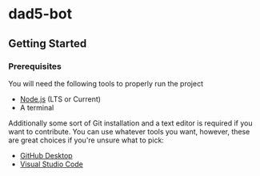# dad5-bot
## Getting Started
### Prerequisites
You will need the following tools to properly run the project
- [Node.js](https://nodejs.org/en/) (LTS or Current)
- A terminal

Additionally some sort of Git installation and a text editor is required if you want to contribute. You can use whatever tools you want, however, these are great choices if you're unsure what to pick:

- [GitHub Desktop](https://desktop.github.com)
- [Visual Studio Code](https://code.visualstudio.com)
